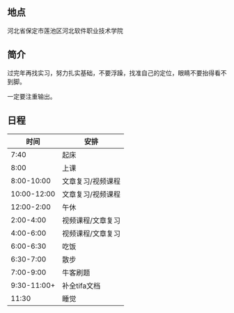 ## 地点

河北省保定市莲池区河北软件职业技术学院



## 简介

过完年再找实习，努力扎实基础，不要浮躁，找准自己的定位，眼睛不要抬得看不到脚。

一定要注重输出。



## 日程

| 时间        | 安排              |
| ----------- | ----------------- |
| 7:40        | 起床              |
| 8:00        | 上课              |
| 8:00-10:00  | 文章复习/视频课程 |
| 10:00-12:00 | 文章复习/视频课程 |
| 12:00-2:00  | 午休              |
| 2:00-4:00   | 视频课程/文章复习 |
| 4:00-6:00   | 视频课程/文章复习 |
| 6:00-6:30   | 吃饭              |
| 6:30-7:00   | 散步              |
| 7:00-9:00   | 牛客刷题          |
| 9:30-11:00+ | 补全tifa文档      |
| 11:30       | 睡觉              |

